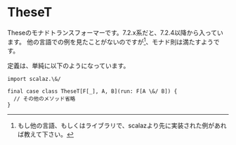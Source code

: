 # TheseT

Theseのモナドトランスフォーマーです。7.2.x系だと、7.2.4以降から入っています。
他の言語での例を見たことがないのですが[^other-impl]、モナド則は満たすようです。

定義は、単純に以下のようになっています。

```tut:invisible
import scalaz.\&/
```

```tut:silent
final case class TheseT[F[_], A, B](run: F[A \&/ B]) {
  // その他のメソッド省略
}
```

[^other-impl]: もし他の言語、もしくはライブラリで、scalazより先に実装された例があれば教えて下さい。
